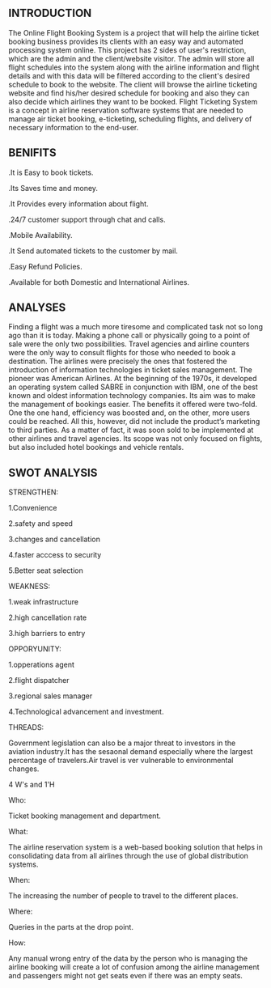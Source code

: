 ## INTRODUCTION 

 The Online Flight Booking System is a project that will help the airline ticket booking business provides its clients with an easy way and automated processing system online. This project has 2 sides of user's restriction, which are the admin and the client/website visitor. The admin will store all flight schedules into the system along with the airline information and flight details and with this data will be filtered according to the client's desired schedule to book to the website. The client will browse the airline ticketing website and find his/her desired schedule for booking and also they can also decide which airlines they want to be booked. Flight Ticketing System is a concept in airline reservation software systems that are needed to manage air ticket booking, e-ticketing, scheduling flights, and delivery of necessary information to the end-user. 

## BENIFITS
  .It is Easy to book tickets.
  
  .Its Saves time and money.
  
  .It Provides every information about flight.
  
  .24/7 customer support through chat and calls.
  
  .Mobile Availability.
  
  .It Send automated tickets to the customer by mail.
  
  .Easy Refund Policies.
  
  .Available for both Domestic and International Airlines.

## ANALYSES
   Finding a flight was a much more tiresome and complicated task not so long ago than it is today. Making a phone call or physically going to a point of sale were the only two possibilities. Travel agencies and airline counters were the only way to consult flights for those who needed to book a destination. The airlines were precisely the ones that fostered the introduction of information technologies in ticket sales management. The pioneer was American Airlines. At the beginning of the 1970s, it developed an operating system called SABRE in conjunction with IBM, one of the best known and oldest information technology companies. Its aim was to make the management of bookings easier. The benefits it offered were two-fold. One the one hand, efficiency was boosted and, on the other, more users could be reached. All this, however, did not include the product’s marketing to third parties. As a matter of fact, it was soon sold to be implemented at other airlines and travel agencies. Its scope was not only focused on flights, but also included hotel bookings and vehicle rentals.
   
## SWOT ANALYSIS
   STRENGTHEN:
   
   1.Convenience
     
   2.safety and speed
     
   3.changes and cancellation
     
   4.faster acccess to security
     
   5.Better seat selection
    
   WEAKNESS:
   
   1.weak infrastructure
   
   2.high cancellation rate
   
   3.high barriers to entry
    
   OPPORYUNITY:
   
   1.opperations agent
   
   2.flight dispatcher
   
   3.regional sales manager
   
   4.Technological advancement and investment.
   
   THREADS:
   
   Government legislation can also be a major threat to investors in the aviation industry.It has the sesaonal demand especially where the largest percentage of travelers.Air travel is ver vulnerable to environmental changes.
   
  4 W's and 1'H
  
Who:

Ticket booking management and department.

What:

The airline reservation system is a web-based booking solution that helps in consolidating data from all airlines through the use of global distribution systems.

When:

The increasing the number of people to travel to the different places.

Where:

Queries in the parts at the drop point.

How:

Any manual wrong entry of the data by the person who is managing the airline booking will create a lot of confusion among the airline management and passengers might not get seats even if there was an empty seats.
